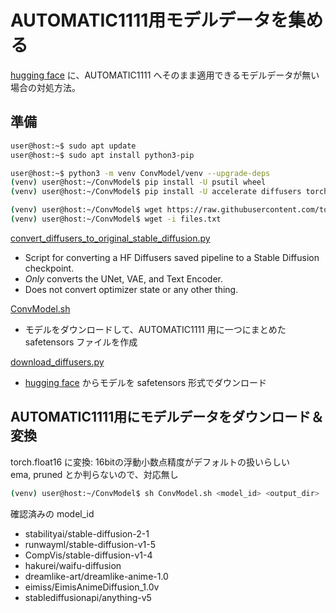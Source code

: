 # AUTOMATIC1111用モデルデータを集める
[hugging face](https://huggingface.co/models?pipeline_tag=text-to-image&sort=downloads) に、AUTOMATIC1111 へそのまま適用できるモデルデータが無い場合の対処方法。

## 準備
~~~sh
user@host:~$ sudo apt update
user@host:~$ sudo apt install python3-pip

user@host:~$ python3 -m venv ConvModel/venv --upgrade-deps
(venv) user@host:~/ConvModel$ pip install -U psutil wheel
(venv) user@host:~/ConvModel$ pip install -U accelerate diffusers torch transformers
~~~

~~~sh
(venv) user@host:~/ConvModel$ wget https://raw.githubusercontent.com/tomosatoP/AUTOMATIC1111_on_RaspberryPi4/main/src/files.txt
(venv) user@host:~/ConvModel$ wget -i files.txt
~~~

[convert_diffusers_to_original_stable_diffusion.py](https://raw.githubusercontent.com/huggingface/diffusers/main/scripts/convert_diffusers_to_original_stable_diffusion.py)
- Script for converting a HF Diffusers saved pipeline to a Stable Diffusion checkpoint.
- *Only* converts the UNet, VAE, and Text Encoder.
- Does not convert optimizer state or any other thing.

[ConvModel.sh](src/ConvModel.sh)
- モデルをダウンロードして、AUTOMATIC1111 用に一つにまとめた safetensors ファイルを作成

[download_diffusers.py](src/download_diffusers.py)
- [hugging face](https://huggingface.co/models?pipeline_tag=text-to-image&sort=downloads) からモデルを safetensors 形式でダウンロード

## AUTOMATIC1111用にモデルデータをダウンロード＆変換
torch.float16 に変換: 16bitの浮動小数点精度がデフォルトの扱いらしい<br>
ema, pruned とか判らないので、対応無し
~~~sh
(venv) user@host:~/ConvModel$ sh ConvModel.sh <model_id> <output_dir>
~~~

確認済みの model_id
- stabilityai/stable-diffusion-2-1
- runwayml/stable-diffusion-v1-5
- CompVis/stable-diffusion-v1-4
- hakurei/waifu-diffusion
- dreamlike-art/dreamlike-anime-1.0
- eimiss/EimisAnimeDiffusion_1.0v
- stablediffusionapi/anything-v5